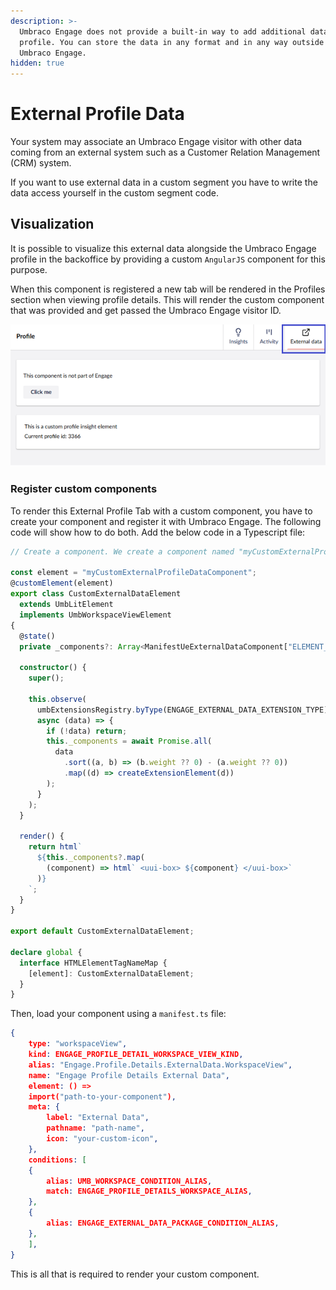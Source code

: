 ```yaml
---
description: >-
  Umbraco Engage does not provide a built-in way to add additional data to a
  profile. You can store the data in any format and in any way outside of
  Umbraco Engage.
hidden: true
---
```


# External Profile Data

Your system may associate an Umbraco Engage visitor with other data coming from an external system such as a Customer Relation Management (CRM) system.

If you want to use external data in a custom segment you have to write the data access yourself in the custom segment code.

## Visualization

It is possible to visualize this external data alongside the Umbraco Engage profile in the backoffice by providing a custom `AngularJS` component for this purpose.

When this component is registered a new tab will be rendered in the Profiles section when viewing profile details. This will render the custom component that was provided and get passed the Umbraco Engage visitor ID.

![External profile data tab.](../../.gitbook/assets/External-profile-data-tab-v16.png)

### Register custom components

To render this External Profile Tab with a custom component, you have to create your component and register it with Umbraco Engage. The following code will show how to do both. Add the below code in a Typescript file:

```typescript
// Create a component. We create a component named "myCustomExternalProfileDataComponent" here:

const element = "myCustomExternalProfileDataComponent";
@customElement(element)
export class CustomExternalDataElement
  extends UmbLitElement
  implements UmbWorkspaceViewElement
{
  @state()
  private _components?: Array<ManifestUeExternalDataComponent["ELEMENT_TYPE"]>;

  constructor() {
    super();

    this.observe(
      umbExtensionsRegistry.byType(ENGAGE_EXTERNAL_DATA_EXTENSION_TYPE),
      async (data) => {
        if (!data) return;
        this._components = await Promise.all(
          data
            .sort((a, b) => (b.weight ?? 0) - (a.weight ?? 0))
            .map((d) => createExtensionElement(d))
        );
      }
    );
  }

  render() {
    return html`
      ${this._components?.map(
        (component) => html` <uui-box> ${component} </uui-box>`
      )}
    `;
  }
}

export default CustomExternalDataElement;

declare global {
  interface HTMLElementTagNameMap {
    [element]: CustomExternalDataElement;
  }
}
```

Then, load your component using a `manifest.ts` file:

```json
{
    type: "workspaceView",
    kind: ENGAGE_PROFILE_DETAIL_WORKSPACE_VIEW_KIND,
    alias: "Engage.Profile.Details.ExternalData.WorkspaceView",
    name: "Engage Profile Details External Data",
    element: () =>
    import("path-to-your-component"),
    meta: {
        label: "External Data",
        pathname: "path-name",
        icon: "your-custom-icon",
    },
    conditions: [
    {
        alias: UMB_WORKSPACE_CONDITION_ALIAS,
        match: ENGAGE_PROFILE_DETAILS_WORKSPACE_ALIAS,
    },
    {
        alias: ENGAGE_EXTERNAL_DATA_PACKAGE_CONDITION_ALIAS,
    },
    ],
}
```

This is all that is required to render your custom component.

